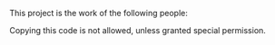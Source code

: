This project is the work of the following people: 

Copying this code is not allowed, unless granted special permission.
